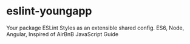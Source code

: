 # eslint-youngapp
Your package ESLint Styles as an extensible shared config. ES6, Node, Angular, Inspired of AirBnB JavaScript Guide
